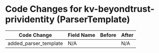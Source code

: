 # Code Changes for kv-beyondtrust-prividentity (ParserTemplate)

| Code Change | Field Name | Before | After |
|-------------|------------|--------|-------|
| added_parser_template | N/A |  | N/A |